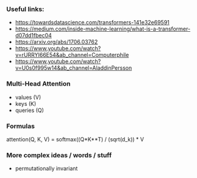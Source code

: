 ### Useful links:
* https://towardsdatascience.com/transformers-141e32e69591
* https://medium.com/inside-machine-learning/what-is-a-transformer-d07dd1fbec04  
* https://arxiv.org/abs/1706.03762 
* https://www.youtube.com/watch?v=rURRYI66E54&ab_channel=Computerphile 
* https://www.youtube.com/watch?v=U0s0f995w14&ab_channel=AladdinPersson 

### Multi-Head Attention
* values (V)
* keys (K) 
* queries (Q)

### Formulas
attention(Q, K, V) = softmax((Q*K**T) / (sqrt(d_k)) * V

### More complex ideas / words / stuff
* permutationally invariant
